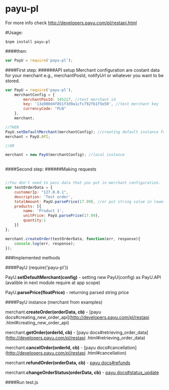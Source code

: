 payu-pl
=========

For more info check http://developers.payu.com/pl/restapi.html

#Usage:
```text
$npm install payu-pl
```
####then:

```javascript
var PayU = require('payu-pl');
```

####First step:
######API setup
Merchant configuration are costant data for your merchant e.g., merchantPosId, notifyUrl or whatever you want to be 
stored.

```javascript
var PayU = require('payu-pl'),
    merchantConfig = {
        merchantPosId: 145227, //test merchant id
        key: '13a980d4f851f3d9a1cfc792fb1f5e50', //test merchant key
        currencyCode: "PLN"
    },
    merchant;

//THEN
PayU.setDefaultMerchant(merchantConfig); //creating default instance for app scope
merchant = PayU.API;

//OR

merchant = new PayU(merchantConfig); //local instance
    
```

####Second step:
######Making requests


```javascript

//You don't need to pass data that you put in merchant configuration.
var testOrderData = {
    customerIp: "127.0.0.1",
    description: 'Test order',
    totalAmount: PayU.parsePrice(17.99), //or put string value in lowest currency unit
    products: [{
        name: 'Product 1',
        unitPrice: PayU.parsePrice(17.99),
        quantity:1
    }]
};

merchant.createOrder(testOrderData, function(err, response){
    console.log(err, response);
});

```

###Implemented methods

####PayU (require('payu-pl'))

PayU.**setDefaultMerchant(config)** - setting new PayU(config) as PayU.API (avalible in next module require at app 
scope)

PayU.**parsePrice(floatPrice)** - returning parsed string price

####PayU instance (merchant from examples)

merchant.**createOrder(orderData, cb)** - [payu docs#creating_new_order_api](http://developers.payu.com/pl/restapi
.html#creating_new_order_api)

merchant.**getOrder(orderId, cb)** - [payu docs#retrieving_order_data](http://developers.payu.com/pl/restapi
.html#retrieving_order_data)

merchant.**cancelOrder(orderId, cb)** - [payu docs#cancellation](http://developers.payu.com/pl/restapi
.html#cancellation)

merchant.**refundOrder(orderData, cb)** - [payu docs#refunds](http://developers.payu.com/pl/restapi.html#refunds)

merchant.**changeOrderStatus(orderData, cb)** - [payu docs#status_update](http://developers.payu.com/pl/restapi.html#status_update)



####Run test.js
